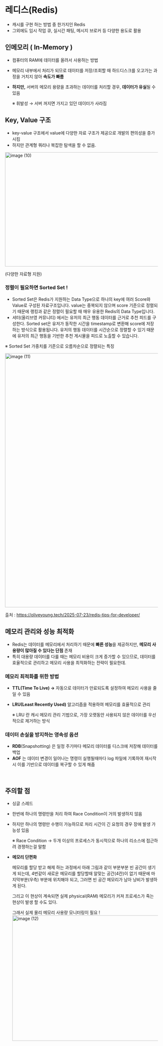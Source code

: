 # 레디스(Redis)

- 캐시를 구현 하는 방법 중 한가지인 Redis
- 그외에도 임시 작업 큐, 실시간 패팅, 메시지 브로커 등 다양한 용도로 활용

## **인메모리 ( In-Memory )**

- 컴퓨터의 RAM에 데이터를 올려서 사용하는 방법
- 메모리 내부에서 처리가 되므로 데이터를 저장/조회할 때 하드디스크를 오고가는 과정을 거치지 않아 **속도가 빠름**⠀
- **하지만,** 서버의 메모리 용량을 초과하는 데이터를 처리할 경우, **데이터가 유실**될 수 있음

  ※ 휘발성 → 서버 꺼지면 가지고 있던 데이터가 사라짐 

## **Key, Value 구조**

- key-value 구조에서 value에 다양한 자료 구조가 제공으로 개발의 편의성을 증가시킴
- 하지만 관계형 쿼리나 복잡한 탐색을 할 수 없음.
<img width="594" height="375" alt="image (10)" src="https://github.com/user-attachments/assets/04f45905-3fcc-4597-8cd0-4859881f8442" />



(다양한 자료형 지원)

### **정렬이 필요하면 Sorted Set !**

- Sorted Set은 Redis가 지원하는 Data Type으로 하나의 key에 여러 Score와 Value로 구성된 자료구조입니다. value는 중복되지 않으며 score 기준으로 정렬되기 때문에 랭킹과 같은 정렬이 필요할 때 매우 유용한 Redis의 Data Type입니다.
- 셔터(올리브영 커뮤니티) 에서는 유저의 최근 행동 데이터를 근거로 추천 피드를 구성한다. Sorted set은 유저가 동작한 시간을 timestamp로 변환해 score에 저장하는 방식으로 활용됩니다. 유저의 행동 데이터를 시간순으로 정렬할 수 있기 때문에 유저의 최근 행동을 기반한 추천 게시물을 피드로 노출할 수 있습니다.

※ Sorted Set 가중치를 기준으로 오름차순으로 정렬되는 특징

<img width="800" height="834" alt="image (11)" src="https://github.com/user-attachments/assets/8283102d-466d-460c-92ad-189f52a1973f" />



출처 : https://oliveyoung.tech/2025-07-23/redis-tips-for-developer/

## **메모리 관리와 성능 최적화**

- Redis는 데이터를 메모리에서 처리하기 때문에 **빠른 성능**을 제공하지만, **메모리 사용량이 많아질 수 있다는 단점** 존재
- 특히 대용량 데이터를 다룰 때는 메모리 비용이 크게 증가할 수 있으므로, 데이터를 효율적으로 관리하고 메모리 사용을 최적화하는 전략이 필요한데.

### **메모리 최적화를 위한 방법**

- **TTL(Time To Live) →** 자동으로 데이터가 만료되도록 설정하여 메모리 사용을 줄일 수 있음
- **LRU(Least Recently Used)** 알고리즘을 적용하여 메모리를 효율적으로 관리
    
    ※ LRU 란 캐시 메모리 관리 기법으로, 가장 오랫동안 사용되지 않은 데이터를 우선적으로 제거하는 방식
    

### **데이터 손실을 방지하는 영속성 옵션**

- **RDB**(Snapshotting) 은 일정 주기마다 메모리 데이터를 디스크에 저장해 데이터를 백업
- **AOF** 는 데이터 변경이 일어나는 명령이 실행될때마다  log 파일에 기록하여 재시작 시 이를 기반으로 데이터를 복구할 수 있게 해줌

 

## 주의할 점

- 싱글 스레드
- 한번에 하나의 명령만을 처리 하여 Race Condition이 거의 발생하지 않음
- 하지만 하나의 명령만 수행이 가능하므로 처리 시간이 긴 요청의 경우 장애 발생 가능성 있음
    
    ※ Race Condition → 두개 이상의 프로세스가 동시적으로 하나의 리소스에 접근하려 경쟁하는걸 말함
    
- **메모리 단편화**
    
    메모리를 할당 받고 해제 하는 과정에서 아래 그림과 같이 부분부분 빈 공간이 생기게 되는데, 4번같이 새로운 메모리를 할당할때 알맞는 공간(4칸)이 없기 때문에 마지막부분(우측) 부분에 위치해야 되고, 그러면 빈 공간 메모리가 남아 낭비가 발생하게 된다.
    
    그리고 이 현상이 계속되면 실제 physical(RAM) 메모리가 커져 프로세스가 죽는 현상이 발생 할 수도 있다.
    
    그래서 실제 물리 메모리 사용량 모니터링이 필요 !
    <img width="824" height="412" alt="image (12)" src="https://github.com/user-attachments/assets/53a58825-4e65-433c-ad8d-4679309adade" />


